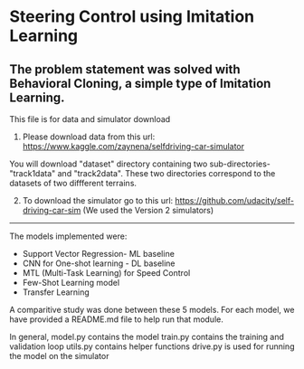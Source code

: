 # Steering Control using Imitation Learning

## The problem statement was solved with Behavioral Cloning, a simple type of Imitation Learning.

This file is for data and simulator download



1) Please download data from this url: https://www.kaggle.com/zaynena/selfdriving-car-simulator

You will download  "dataset" directory containing two sub-directories- "track1data" and "track2data".
These two directories correspond to the datasets of two diffferent terrains.

2) To download the simulator go to this url: https://github.com/udacity/self-driving-car-sim
(We used the Version 2 simulators)


*******************************************

The models implemented were:
* Support Vector Regression- ML baseline
* CNN for One-shot learning - DL baseline
* MTL (Multi-Task Learning) for Speed Control
* Few-Shot Learning model
* Transfer Learning

A comparitive study was done between these 5 models.
For each model, we have provided a README.md file to help run that module.

In general,
model.py contains the model
train.py contains the training and validation loop
utils.py contains helper functions
drive.py is used for running the model on the simulator
